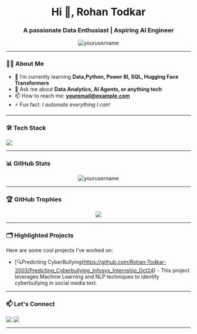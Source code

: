 <h1 align="center">Hi 👋, Rohan Todkar</h1>
<h3 align="center">A passionate Data Enthusiast | Aspiring AI Engineer</h3>

<p align="center">
  <img src="https://komarev.com/ghpvc/?username=yourusername&label=Profile%20views&color=0e75b6&style=flat" alt="yourusername" />
</p>

---

### 👨‍💻 About Me

- 🌱 I’m currently learning **Data,Python, Power BI, SQL, Hugging Face Transformers**
- 💬 Ask me about **Data Analytics, AI Agents, or anything tech**
- 📫 How to reach me: **youremail@example.com**
- ⚡ Fun fact: *I automate everything I can!*

---

### 🛠️ Tech Stack

<p align="left">
  <img src="https://skillicons.dev/icons?i=python,sql,git,github,linux,vscode,pandas,numpy,html,css,js,react" />
</p>

---

### 📊 GitHub Stats

<p align="center">
  <img src="https://github-readme-stats.vercel.app/api?username=yourusername&show_icons=true&theme=radical" alt="yourusername" />
</p>

---

### 🏆 GitHub Trophies

<p align="center">
  <img src="https://github-profile-trophy.vercel.app/?username=yourusername&theme=onedark" />
</p>

---

### 🗂️ Highlighted Projects

Here are some cool projects I’ve worked on:

- [🔍Predicting CyberBullying(https://github.com/Rohan-Todkar-2003/Predicting_Cyberbullying_Infosys_Internship_Oct24) - This project leverages Machine Learning and NLP techniques to identify cyberbullying in social media text.

---

### 📫 Let's Connect

<p align="left">
  <a href="https://www.linkedin.com/in/rohantodkar0705/" target="blank"><img align="center" src="https://skillicons.dev/icons?i=linkedin" /></a>
  <a href="mailto:rohantodkar0705@gmail.com"><img align="center" src="https://skillicons.dev/icons?i=gmail" /></a>
</p>

---
